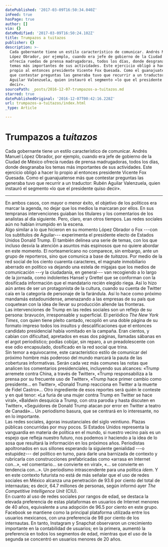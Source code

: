 ```yaml
---
datePublished: '2017-03-09T16:50:34.040Z'
inFeed: true
hasPage: true
author: []
via: {}
dateModified: '2017-03-09T16:50:24.102Z'
title: Trumpazos a tuitazos
publisher: {}
description: >-
  Cada gobernante tiene un estilo característico de comunicar. Andrés Manuel
  López Obrador, por ejemplo, cuando era jefe de gobierno de la Ciudad de México
  ofrecía ruedas de prensa madrugadoras, todos los días, donde desgranaba los
  temas más importantes de sus actividades. Este ejercicio obligó a hacer lo
  propio al entonces presidente Vicente Fox Quesada. Como el guanajuatense más
  que contestar preguntas las generaba tuvo que recurrir a un traductor: Rubén
  Aguilar Valenzuela, quien instauró el segmento «lo que el presidente quiso
  decir».
sourcePath: _posts/2016-12-07-trumpazos-a-tuitazos.md
starred: true
datePublishedOriginal: '2016-12-07T00:42:16.228Z'
url: trumpazos-a-tuitazos/index.html
_type: Article

---
```

# Trumpazos a _tuitazos_

Cada gobernante tiene un estilo característico de comunicar. Andrés Manuel López Obrador, por ejemplo, cuando era jefe de gobierno de la Ciudad de México ofrecía ruedas de prensa madrugadoras, todos los días, donde desgranaba los temas más importantes de sus actividades. Este ejercicio obligó a hacer lo propio al entonces presidente Vicente Fox Quesada. Como el guanajuatense más que contestar preguntas las generaba tuvo que recurrir a un traductor: Rubén Aguilar Valenzuela, quien instauró el segmento «lo que el presidente quiso decir».

---

En ambos casos, con mayor o menor éxito, el objetivo de los políticos era marcar la agenda, no dejar que los medios la marcaran por ellos. En sus tempranas intervenciones guiaban los titulares y los comentarios de los analistas al día siguiente. Pero, claro, eran otros tiempos. Las redes sociales aún no habían irrumpido en la escena.  
Algo similar a lo que hicieron en su momento López Obrador o Fox ---con los subtítulos de Aguilar--- experimenta el presidente electo de Estados Unidos Donald Trump. Él también delinea una serie de temas, con los que incluso desvía la atención a asuntos más espinosos que no quiere abordar en este momento. El norteamericano no comparece, sin embargo, ante un grupo de reporteros, sino que comunica a base de _tuitazos_. Por medio de la red social de los ciento cuarenta caracteres, el magnate inmobiliario aberrado en político va dejando una estela de migajas que los medios de comunicación ---y la ciudadanía, en general--- van recogiendo a lo largo de la jornada, como indolentes Hansel y Grettel que se conforman con la dosificada información que el mandatario recién elegido riega. Así lo hizo aún antes de ser un protagonista de la cultura, cuando su cuenta de Twitter caía en la categoría de personaje de la farándula. Así lo hace como próximo mandamás estadounidense, amenazando a las empresas de su país que coquetean con la idea de llevar su producción allende las fronteras.  
Las intervenciones de Trump en las redes sociales son un reflejo de su persona: bravucón, irresponsable y superficial. El periódico _The New York Times_, con quien tiene pleito cantado, recopiló en una doble página de su formato impreso todos los insultos y descalificaciones que el entonces candidato presidencial había vomitado en la campaña. Eran cientos, y cabían con dificultad, apretados en esas dos páginas, llamadas sábanas en el argot periodístico; podías cobijar, sin reparo, a un preadolescente con ese odio encapsulado, dosificado en la red social que trina.   
Sin temor a equivocarme, este característico estilo de comunicar del próximo hombre más poderoso del mundo marcará la pauta de las coberturas informativas. Serán cada vez más comunes las notas que analicen los comentarios presidenciales, incluyendo sus alcances: «Trump arremete contra China, a través de Twitter», «Trump responsabiliza a la prensa por su frecuente uso de Twitter», «Trump hace primer cambio como presidente... en Twitter», «Donald Trump reacciona en Twitter a la muerte de Fidel Castro»... Otro ingrediente de esos reportes será quién le conteste y en qué tenor: «La furia de una mujer contra Trump en Twitter se hace viral», «Baldwin desquicia a Trump, con otra parodia y hasta discuten en Twitter», «Seguidores de Donald Trump atacan por error en Twitter a teatro de Canadá»... Un periodismo basura, que se centrará en lo interesante, no en lo importante.   
Las redes sociales, ágoras insustanciales del siglo veintiuno. Plazas públicas concurridas por muy pocos. Si Estados Unidos representa la vanguardia en materia de política en el mundo, si nuestro vecino país es un espejo que refleja nuestro futuro, nos podemos ir haciendo a la idea de lo sosa que resultará la información en los próximos años. Periodistas apoltronados en sus sillones esperando la siguiente genialidad ---o estupidez--- del político en turno, para darle una barnizada de contexto y rubricarla con construcciones prefabricadas como «arrasa en Internet con...», «el comentario... se convierte en viral», «... se convierte en tendencia con...». Un periodismo intrascendente para una política _ídem_. Y en este contexto futurista no está de más señalar que el uso de redes sociales en México alcanza una penetración de 93.6 por ciento del total de internautas; es decir, 64.7 millones de personas, según informó ayer _The Competitive Intelligence Unit_ (CIU).   
En cuanto al uso de redes sociales por rangos de edad, se destaca la elevada preferencia de estas plataformas en usuarios de Internet menores de 40 años, equivalente a una adopción de 96.5 por ciento en este grupo. Facebook se mantiene como la principal plataforma utilizada entre los usuarios mexicanos, con una preferencia de 98 por ciento de los internautas. En tanto, Instagram y Snapchat observaron un crecimiento importante en la contabilidad de usuarios; en la primera, aumentó la preferencia en todos los segmentos de edad, mientras que el uso de la segunda se concentró en usuarios menores de 20 años.